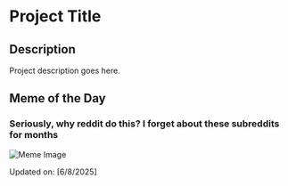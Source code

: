 # Project Title

## Description

Project description goes here.

## Meme of the Day

### Seriously, why reddit do this? I forget about these subreddits for months
![Meme Image](https://i.redd.it/bcyvxiulrj5f1.png)

Updated on: [6/8/2025]